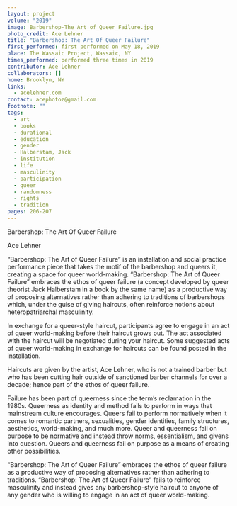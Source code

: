 ```yaml
---
layout: project
volume: "2019"
image: Barbershop-The_Art_of_Queer_Failure.jpg
photo_credit: Ace Lehner
title: "Barbershop: The Art Of Queer Failure"
first_performed: first performed on May 18, 2019
place: The Wassaic Project, Wassaic, NY
times_performed: performed three times in 2019
contributor: Ace Lehner
collaborators: []
home: Brooklyn, NY
links:
  - acelehner.com
contact: acephotoz@gmail.com
footnote: ""
tags:
  - art
  - books
  - durational
  - education
  - gender
  - Halberstam, Jack
  - institution
  - life
  - masculinity
  - participation
  - queer
  - randomness
  - rights
  - tradition
pages: 206-207
---
```


Barbershop: The Art Of Queer Failure

Ace Lehner

“Barbershop: The Art of Queer Failure” is an installation and social practice performance piece that takes the motif of the barbershop and queers it, creating a space for queer world-making. “Barbershop: The Art of Queer Failure” embraces the ethos of queer failure (a concept developed by queer theorist Jack Halberstam in a book by the same name) as a productive way of proposing alternatives rather than adhering to traditions of barbershops which, under the guise of giving haircuts, often reinforce notions about heteropatriarchal masculinity.

In exchange for a queer-style haircut, participants agree to engage in an act of queer world-making before their haircut grows out. The act associated with the haircut will be negotiated during your haircut. Some suggested acts of queer world-making in exchange for haircuts can be found posted in the installation.

Haircuts are given by the artist, Ace Lehner, who is not a trained barber but who has been cutting hair outside of sanctioned barber channels for over a decade; hence part of the ethos of queer failure.

Failure has been part of queerness since the term’s reclamation in the 1980s. Queerness as identity and method fails to perform in ways that mainstream culture encourages. Queers fail to perform normatively when it comes to romantic partners, sexualities, gender identities, family structures, aesthetics, world-making, and much more. Queer and queerness fail on purpose to be normative and instead throw norms, essentialism, and givens into question. Queers and queerness fail on purpose as a means of creating other possibilities.

“Barbershop: The Art of Queer Failure” embraces the ethos of queer failure as a productive way of proposing alternatives rather than adhering to traditions. “Barbershop: The Art of Queer Failure” fails to reinforce masculinity and instead gives any barbershop-style haircut to anyone of any gender who is willing to engage in an act of queer world-making.
